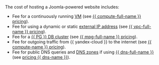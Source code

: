The cost of hosting a Joomla-powered website includes:
* Fee for a continuously running [VM](../../compute/concepts/vm.md) (see [{{ compute-full-name }} pricing](../../compute/pricing.md)).
* Fee for using a dynamic or static [external IP address](../../vpc/concepts/address.md#public-addresses) (see [{{ vpc-full-name }} pricing](../../vpc/pricing.md)).
* Fee for a [{{ PG }} DB cluster](../../managed-postgresql/concepts/index.md) (see [{{ mpg-full-name }} pricing](../../managed-postgresql/pricing.md)).
* Fee for outgoing traffic from {{ yandex-cloud }} to the internet (see [{{ compute-name }} pricing](../../compute/pricing.md)).
* Fee for public DNS queries and [DNS zones](../../dns/concepts/dns-zone.md) if using [{{ dns-full-name }}](../../dns/) (see [pricing {{ dns-name }}](../../dns/pricing.md)).